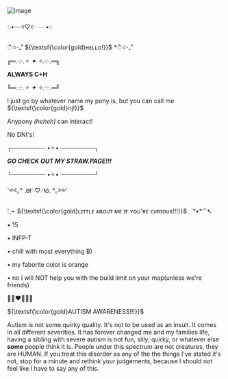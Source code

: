 ![image](https://github.com/user-attachments/assets/0437b434-4cb3-4105-a8d6-5a2662db5a5c)


༶•┈┈୨♡୧┈┈•༶

ੈ✩‧₊˚ ${\textsf{\color{gold}ʜᴇʟʟᴏ!}}$ *ੈ✩‧₊˚

╔═*.·:·.✧ ✦ ✧.·:·.*═╗

   **ALWAYS C+H**

╚═*.·:·.✧ ✦ ✧.·:·.*═╝

I just go by whatever name my pony is, but you can call me ${\textsf{\color{gold}nj!}}$

Anypony *(heheh)* can interact!

No DNI's!

┌──────── •✧• ────────┐

***GO CHECK OUT MY STRAW.PAGE!!!***

└──────── •✧• ────────┘

  
  ༺｡° .ᘛ𓆩♡𓆪ᘚ. °｡༻
  
: ̗̀➛ ${\textsf{\color{gold}ʟɪᴛᴛʟᴇ ᴀʙᴏᴜᴛ ᴍᴇ ɪғ ʏᴏᴜ'ʀᴇ ᴄᴜʀɪᴏᴜs!!!}}$ ˏˋ°•*⁀➷
  
• 15

• INFP-T

• chill with most everything B)

• my faborite color is orange

• no I will NOT help you with the build limit on your map(unless we're friends)



🧩💛❤️💚💙🧩

${\textsf{\color{gold}AUTISM AWARENESS!!!}}$

Autism is not some quirky quality. It's not to be used as an insult. It comes in all different severities. It has forever changed me and my families life, having a sibling with severe autism is not fun, silly, quirky, or whatever else **some** people think it is. People under this spectrum are not creatures, they are HUMAN. If you treat this disorder as any of the the things I've stated it's not, stop for a minute and rethink your judgements, because I should not feel like I have to say any of this.
